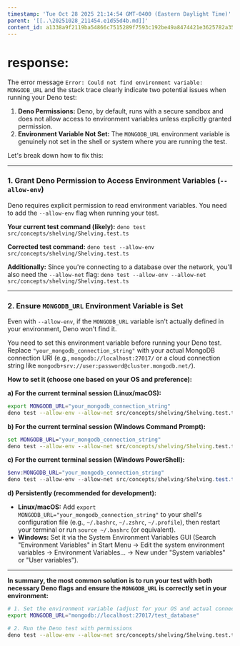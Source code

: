 ```yaml
---
timestamp: 'Tue Oct 28 2025 21:14:54 GMT-0400 (Eastern Daylight Time)'
parent: '[[..\20251028_211454.e1d55d4b.md]]'
content_id: a1338a9f2119ba54866c7515289f7593c192be49a8474421e3625782a358ed5f
---
```


# response:

The error message `Error: Could not find environment variable: MONGODB_URL` and the stack trace clearly indicate two potential issues when running your Deno test:

1. **Deno Permissions:** Deno, by default, runs with a secure sandbox and does not allow access to environment variables unless explicitly granted permission.
2. **Environment Variable Not Set:** The `MONGODB_URL` environment variable is genuinely not set in the shell or system where you are running the test.

Let's break down how to fix this:

***

### 1. **Grant Deno Permission to Access Environment Variables (`--allow-env`)**

Deno requires explicit permission to read environment variables. You need to add the `--allow-env` flag when running your test.

**Your current test command (likely):**
`deno test src/concepts/shelving/Shelving.test.ts`

**Corrected test command:**
`deno test --allow-env src/concepts/shelving/Shelving.test.ts`

**Additionally:** Since you're connecting to a database over the network, you'll also need the `--allow-net` flag:
`deno test --allow-env --allow-net src/concepts/shelving/Shelving.test.ts`

***

### 2. **Ensure `MONGODB_URL` Environment Variable is Set**

Even with `--allow-env`, if the `MONGODB_URL` variable isn't actually defined in your environment, Deno won't find it.

You need to set this environment variable before running your Deno test. Replace `"your_mongodb_connection_string"` with your actual MongoDB connection URI (e.g., `mongodb://localhost:27017/` or a cloud connection string like `mongodb+srv://user:password@cluster.mongodb.net/`).

**How to set it (choose one based on your OS and preference):**

**a) For the current terminal session (Linux/macOS):**

```bash
export MONGODB_URL="your_mongodb_connection_string"
deno test --allow-env --allow-net src/concepts/shelving/Shelving.test.ts
```

**b) For the current terminal session (Windows Command Prompt):**

```cmd
set MONGODB_URL="your_mongodb_connection_string"
deno test --allow-env --allow-net src/concepts/shelving/Shelving.test.ts
```

**c) For the current terminal session (Windows PowerShell):**

```powershell
$env:MONGODB_URL="your_mongodb_connection_string"
deno test --allow-env --allow-net src/concepts/shelving/Shelving.test.ts
```

**d) Persistently (recommended for development):**

* **Linux/macOS:** Add `export MONGODB_URL="your_mongodb_connection_string"` to your shell's configuration file (e.g., `~/.bashrc`, `~/.zshrc`, `~/.profile`), then restart your terminal or run `source ~/.bashrc` (or equivalent).
* **Windows:** Set it via the System Environment Variables GUI (Search "Environment Variables" in Start Menu -> Edit the system environment variables -> Environment Variables... -> New under "System variables" or "User variables").

***

**In summary, the most common solution is to run your test with both necessary Deno flags and ensure the `MONGODB_URL` is correctly set in your environment:**

```bash
# 1. Set the environment variable (adjust for your OS and actual connection string)
export MONGODB_URL="mongodb://localhost:27017/test_database" 

# 2. Run the Deno test with permissions
deno test --allow-env --allow-net src/concepts/shelving/Shelving.test.ts
```
